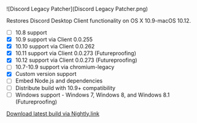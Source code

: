 ![Discord Legacy Patcher](Discord Legacy Patcher.png)

Restores Discord Desktop Client functionality on OS X 10.9-macOS 10.12.
* [ ] 10.8 support
* [x] 10.9 support via Client 0.0.255
* [x] 10.10 support via Client 0.0.262
* [x] 10.11 support via Client 0.0.273 (Futureproofing)
* [x] 10.12 support via Client 0.0.273 (Futureproofing)
* [ ] 10.7-10.9 support via chromium-legacy
* [x] Custom version support
* [ ] Embed Node.js and dependencies
* [ ] Distribute build with 10.9+ compatibility
* [ ] Windows support - Windows 7, Windows 8, and Windows 8.1 (Futureproofing)

[Download latest build via Nightly.link](https://nightly.link/Jazzzny/Discord-Legacy-Patcher/workflows/build-binary/main/Discord%20Legacy%20Patcher.zip)
